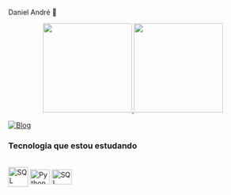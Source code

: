 Daniel André 👋

<div align="center">
  <a href="https://github.com/DanielAndre1799">
  <img height="180em" src="https://github-readme-stats.vercel.app/api?username=DanielAndre1799&show_icons=true&theme=dracula&include_all_commits=true&count_private=true"/>
  <img height="180em" src="https://github-readme-stats.vercel.app/api/top-langs/?username=DanielAndre1799&layout=compact&langs_count=7&theme=dracula"/>
</div>

[![Blog](https://img.shields.io/badge/LinkedIn-0077B5?style=for-the-badge&logo=linkedin&logoColor=white)](https://)

### Tecnologia que estou estudando
<div style="display: inline_block"><br>
    <img align="center" alt="SQL" height="40" width="40" src="https://cdn.jsdelivr.net/gh/devicons/devicon/icons/php/php-original.svg" />
    <img align="center" alt="Python" height="30" width="40" src="https://cdn.jsdelivr.net/gh/devicons/devicon/icons/python/python-original.svg">
    <img align="center" alt="SQL" height="30" width="40" src="https://icongr.am/entypo/database.svg?size=128&color=fff700">
       
</div>
